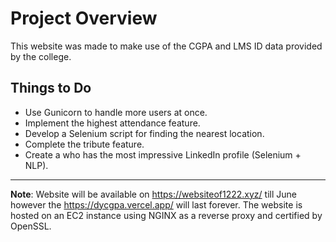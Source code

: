 # Project Overview

This website was made to make use of the CGPA and LMS ID data provided by the college.

## Things to Do

- Use Gunicorn to handle more users at once.
- Implement the highest attendance feature.
- Develop a Selenium script for finding the nearest location.
- Complete the tribute feature.
- Create a who has the most impressive LinkedIn profile (Selenium + NLP).

---

**Note**: Website will be available on https://websiteof1222.xyz/ till June however the https://dycgpa.vercel.app/ will last forever. The website is hosted on an EC2 instance using NGINX as a reverse proxy and certified by OpenSSL.
